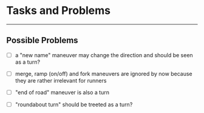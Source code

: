# Tasks and Problems

----

## Possible Problems

- [ ] a "new name" maneuver may change the direction and should be seen as a turn?
- [ ] merge, ramp (on/off) and fork maneuvers are ignored by now because they are rather irrelevant for runners
- [ ] "end of road" maneuver is also a turn
- [ ] "roundabout turn" should be treeted as a turn?











